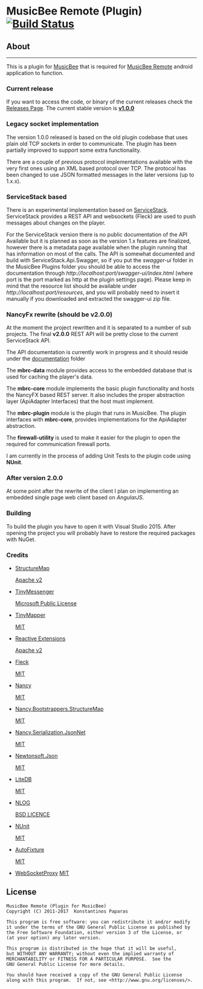MusicBee Remote (Plugin) [![Build Status](https://travis-ci.org/kelsos/mbrc-plugin.svg?branch=development)](https://travis-ci.org/kelsos/mbrc-plugin)
====================

## About
-------
This is a plugin for [MusicBee](http://getmusicbee.com/) that is required for [MusicBee Remote](https://github.com/kelsos/mbrc) android application to function.

### Current release
If you want to access the code, or binary of the current releases check the [Releases Page](https://github.com/kelsos/mbrc-plugin/releases). The current stable version is [**v1.0.0**](https://github.com/kelsos/mbrc-plugin/releases/tag/v1.0.0)

### Legacy socket implementation
The version 1.0.0 released is based on the old plugin codebase that uses plain old TCP sockets in order to communicate.
The plugin has been partially improved to support some extra functionality.

There are a couple of previous protocol implementations available with the very first ones using an XML based protocol over TCP.
The protocol has been changed to use JSON formatted messages in the later versions (up to 1.x.x).

### ServiceStack based
There is an experimental implementation based on [ServiceStack](https://github.com/kelsos/mbrc-plugin/tree/6d321749347a38c281d22baa9a928d14cd8eaab3).
ServiceStack provides a REST API and websockets (Fleck) are used to push messages about changes on the player.

For the ServiceStack version there is no public documentation of the API Available but it is planned as soon as the version 1.x features are finalized, however there is a metadata page available when the plugin running that has information on most of the calls. The API is somewhat documented and build with ServiceStack.Api.Swagger, so if you put the *swagger-ui* folder in the MusicBee Plugins folder you should be able to access the documentation through *http://localhost:port/swagger-ui/index.html* (where port is the port marked as http at the plugin settings page). Please keep in mind that the resource list should be available under *http://localhost:port/resources*, and you will probably need to insert it manually if you downloaded and extracted the swagger-ui zip file.

### NancyFx rewrite (should be v2.0.0)

At the moment the project rewritten and it is separated to a number of sub projects.
The final **v2.0.0** REST API will be pretty close to the current ServiceStack API.

The API documentation is currently work in progress and it should reside under the [documentation](documentation) folder

The **mbrc-data** module provides access to the embedded database that is used for caching the player's data.

The **mbrc-core** module implements the basic plugin functionality and hosts the NancyFX based REST server. It also includes the proper abstraction layer (ApiAdapter Interfaces) that the host must implement.

The **mbrc-plugin** module is the plugin that runs in MusicBee. The plugin interfaces with **mbrc-core**, provides implementations for the ApiAdapter abstraction.

The **firewall-utility** is used to make it easier for the plugin to open the required for communication firewall ports.

I am currently in the process of adding Unit Tests to the plugin code using **NUnit**.

### After version 2.0.0

At some point after the rewrite of the client I plan on implementing an embedded single page web client based on *AngularJS*.

### Building

To build the plugin you have to open it with Visual Studio 2015. After opening the project you will probably have to restore the required packages with NuGet.

### Credits

*   [StructureMap](https://github.com/structuremap/structuremap)
    
    [Apache v2](https://github.com/structuremap/structuremap/blob/master/LICENSE.TXT)
    
*   [TinyMessenger](https://github.com/grumpydev/TinyMessenger)

    [Microsoft Public License](https://github.com/grumpydev/TinyMessenger/blob/master/licence.txt)
       
*   [TinyMapper](https://github.com/TinyMapper/TinyMapper)
    
    [MIT](https://github.com/TinyMapper/TinyMapper/blob/master/LICENSE)

*   [Reactive Extensions](https://rx.codeplex.com/)

    [Apache v2](http://www.apache.org/licenses/LICENSE-2.0)

*   [Fleck](https://github.com/statianzo/Fleck)

    [MIT](https://github.com/statianzo/Fleck#license)

*   [Nancy](https://github.com/NancyFx/Nancy)

    [MIT](https://raw.githubusercontent.com/NancyFx/Nancy/master/license.txt)

*   [Nancy.Bootstrappers.StructureMap](https://github.com/NancyFx/Nancy.Bootstrappers.StructureMap)

    [MIT](https://github.com/NancyFx/Nancy.Bootstrappers.StructureMap/blob/master/license.txt)

*   [Nancy.Serialization.JsonNet](https://github.com/NancyFx/Nancy.Serialization.JsonNet)

    [MIT](https://raw.githubusercontent.com/NancyFx/Nancy.Serialization.JsonNet/master/license.txt)

*   [Newtonsoft.Json](https://github.com/JamesNK/Newtonsoft.Json)

    [MIT](https://raw.githubusercontent.com/JamesNK/Newtonsoft.Json/master/LICENSE.md)

*   [LiteDB](https://github.com/mbdavid/LiteDB)

    [MIT](https://github.com/mbdavid/LiteDB/blob/master/LICENSE)

*   [NLOG](https://github.com/NLog/NLog)

    [BSD LICENCE](https://github.com/NLog/NLog/blob/master/LICENSE.txt)

*   [NUnit](https://github.com/nunit/nunit)

    [MIT](https://github.com/nunit/nunit/blob/master/LICENSE.txt)

*   [AutoFixture](https://github.com/AutoFixture/AutoFixture)

    [MIT](https://github.com/AutoFixture/AutoFixture/blob/master/LICENCE.txt)

*   [WebSocketProxy](https://github.com/lifeemotions/websocketproxy)
    [MIT](https://raw.githubusercontent.com/lifeemotions/websocketproxy/master/LICENSE)


License
------


    MusicBee Remote (Plugin for MusicBee)
    Copyright (C) 2011-2017  Konstantinos Paparas

    This program is free software: you can redistribute it and/or modify
    it under the terms of the GNU General Public License as published by
    the Free Software Foundation, either version 3 of the License, or
    (at your option) any later version.

    This program is distributed in the hope that it will be useful,
    but WITHOUT ANY WARRANTY; without even the implied warranty of
    MERCHANTABILITY or FITNESS FOR A PARTICULAR PURPOSE.  See the
    GNU General Public License for more details.

    You should have received a copy of the GNU General Public License
    along with this program.  If not, see <http://www.gnu.org/licenses/>.
